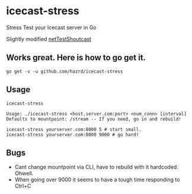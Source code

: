 # icecast-stress
Stress Test your Icecast server in Go

Slightly modified [netTestShoutcast](https://github.com/afriza/netTestShoutcast)

## Works great. Here is how to go get it.

```
go get -v -u github.com/hazrd/icecast-stress
```

## Usage
```
icecast-stress

Usage: ./icecast-stress <host.server.com:port> <num_conn> [interval]
Defaults to mountpoint: /stream -- If you need, go in and rebuild!
```

```
icecast-stress yourserver.com:8000 5 # start small.
icecast-stress yourserver.com:8000 9000 # go hard!
```


## Bugs

* Cant change mountpoint via CLI, have to rebuild with it hardcoded. Ohwell.
* When going over 9000 it seems to have a tough time responding to Ctrl+C

